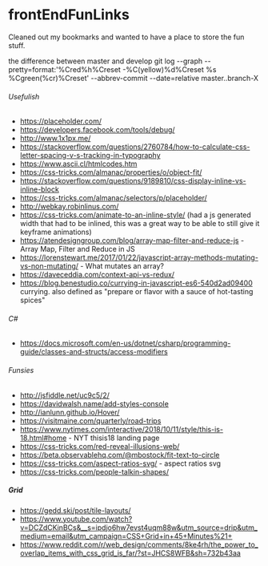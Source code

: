# frontEndFunLinks
Cleaned out my bookmarks and wanted to have a place to store the fun stuff.

the difference between master and develop
git log --graph --pretty=format:'%Cred%h%Creset -%C(yellow)%d%Creset %s %Cgreen(%cr)%Creset' --abbrev-commit --date=relative master..branch-X

###### Usefulish
- https://placeholder.com/
- https://developers.facebook.com/tools/debug/
- http://www.1x1px.me/
- https://stackoverflow.com/questions/2760784/how-to-calculate-css-letter-spacing-v-s-tracking-in-typography
- https://www.ascii.cl/htmlcodes.htm
- https://css-tricks.com/almanac/properties/o/object-fit/
- https://stackoverflow.com/questions/9189810/css-display-inline-vs-inline-block
- https://css-tricks.com/almanac/selectors/p/placeholder/
- http://webkay.robinlinus.com/
- https://css-tricks.com/animate-to-an-inline-style/ (had a js generated width that had to be inlined, this was a great way to be able to still give it keyframe animations)
- https://atendesigngroup.com/blog/array-map-filter-and-reduce-js - Array Map, Filter and Reduce in JS
- https://lorenstewart.me/2017/01/22/javascript-array-methods-mutating-vs-non-mutating/ - What mutates an array?
- https://daveceddia.com/context-api-vs-redux/
- https://blog.benestudio.co/currying-in-javascript-es6-540d2ad09400 currying. also defined as "prepare or flavor with a sauce of hot-tasting spices"

###### C#
- https://docs.microsoft.com/en-us/dotnet/csharp/programming-guide/classes-and-structs/access-modifiers

###### Funsies
- http://jsfiddle.net/uc9c5/2/
- https://davidwalsh.name/add-styles-console
- http://ianlunn.github.io/Hover/
- https://visitmaine.com/quarterly/road-trips
- https://www.nytimes.com/interactive/2018/10/11/style/this-is-18.html#home - NYT thisis18 landing page
- https://css-tricks.com/red-reveal-illusions-web/
- https://beta.observablehq.com/@mbostock/fit-text-to-circle
- https://css-tricks.com/aspect-ratios-svg/ - aspect ratios svg
- https://css-tricks.com/people-talkin-shapes/

##### Grid
- https://gedd.ski/post/tile-layouts/
- https://www.youtube.com/watch?v=DCZdCKjnBCs&__s=ipdjo6hw7evst4uqm88w&utm_source=drip&utm_medium=email&utm_campaign=CSS+Grid+in+45+Minutes%21+
- https://www.reddit.com/r/web_design/comments/8ke4rh/the_power_to_overlap_items_with_css_grid_is_far/?st=JHCS8WFB&sh=732b43aa

